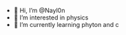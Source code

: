 - 👋 Hi, I’m @Nayl0n
- 👀 I’m interested in physics
- 🌱 I’m currently learning phyton and c


<!---
Nayl0n/Nayl0n is a ✨ special ✨ repository because its `README.md` (this file) appears on your GitHub profile.
You can click the Preview link to take a look at your changes.
--->
